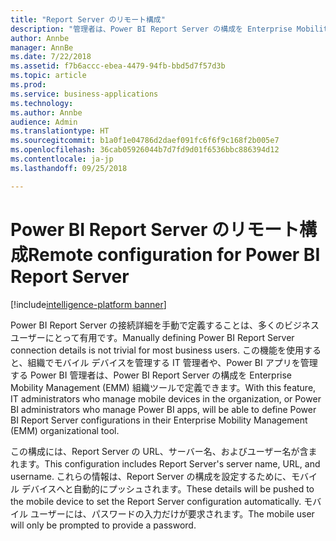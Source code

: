 ```yaml
---
title: "Report Server のリモート構成"
description: "管理者は、Power BI Report Server の構成を Enterprise Mobility Management (EMM) 組織ツールで定義できるようになります。"
author: Annbe
manager: AnnBe
ms.date: 7/22/2018
ms.assetid: f7b6accc-ebea-4479-94fb-bbd5d7f57d3b
ms.topic: article
ms.prod: 
ms.service: business-applications
ms.technology: 
ms.author: Annbe
audience: Admin
ms.translationtype: HT
ms.sourcegitcommit: b1a0f1e04786d2daef091fc6f6f9c168f2b005e7
ms.openlocfilehash: 36cab05926044b7d7fd9d01f6536bbc886394d12
ms.contentlocale: ja-jp
ms.lasthandoff: 09/25/2018

---
```

# <a name="remote-configuration-for-power-bi-report-server"></a><span data-ttu-id="2b620-103">Power BI Report Server のリモート構成</span><span class="sxs-lookup"><span data-stu-id="2b620-103">Remote configuration for Power BI Report Server</span></span>

[!include[intelligence-platform banner](../../includes/intelligence-platform.md)]




<span data-ttu-id="2b620-104">Power BI Report Server の接続詳細を手動で定義することは、多くのビジネス ユーザーにとって有用です。</span><span class="sxs-lookup"><span data-stu-id="2b620-104">Manually defining Power BI Report Server connection details is not trivial for most business users.</span></span> <span data-ttu-id="2b620-105">この機能を使用すると、組織でモバイル デバイスを管理する IT 管理者や、Power BI アプリを管理する Power BI 管理者は、Power BI Report Server の構成を Enterprise Mobility Management (EMM) 組織ツールで定義できます。</span><span class="sxs-lookup"><span data-stu-id="2b620-105">With this feature, IT administrators who manage mobile devices in the organization, or Power BI administrators who manage Power BI apps, will be able to define Power BI Report Server configurations in their Enterprise Mobility Management (EMM) organizational tool.</span></span> 

<span data-ttu-id="2b620-106">この構成には、Report Server の URL、サーバー名、およびユーザー名が含まれます。</span><span class="sxs-lookup"><span data-stu-id="2b620-106">This configuration includes Report Server's server name, URL, and username.</span></span> <span data-ttu-id="2b620-107">これらの情報は、Report Server の構成を設定するために、モバイル デバイスへと自動的にプッシュされます。</span><span class="sxs-lookup"><span data-stu-id="2b620-107">These details will be pushed to the mobile device to set the Report Server configuration automatically.</span></span> <span data-ttu-id="2b620-108">モバイル ユーザーには、パスワードの入力だけが要求されます。</span><span class="sxs-lookup"><span data-stu-id="2b620-108">The mobile user will only be prompted to provide a password.</span></span>


